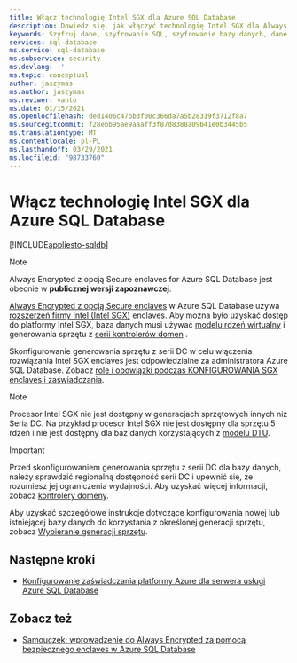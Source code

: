 ```yaml
---
title: Włącz technologię Intel SGX dla Azure SQL Database
description: Dowiedz się, jak włączyć technologię Intel SGX dla Always Encrypted z bezpiecznym enclaves w Azure SQL Database, wybierając generowanie sprzętu z obsługą SGX.
keywords: Szyfruj dane, szyfrowanie SQL, szyfrowanie bazy danych, dane poufne, Always Encrypted, Secure enclaves, SGX, zaświadczanie
services: sql-database
ms.service: sql-database
ms.subservice: security
ms.devlang: ''
ms.topic: conceptual
author: jaszymas
ms.author: jaszymas
ms.reviwer: vanto
ms.date: 01/15/2021
ms.openlocfilehash: ded1406c47bb3f00c366da7a5b28319f3712f8a7
ms.sourcegitcommit: f28ebb95ae9aaaff3f87d8388a09b41e0b3445b5
ms.translationtype: MT
ms.contentlocale: pl-PL
ms.lasthandoff: 03/29/2021
ms.locfileid: "98733760"
---
```

# <a name="enable-intel-sgx-for-your-azure-sql-database"></a>Włącz technologię Intel SGX dla Azure SQL Database 

[!INCLUDE[appliesto-sqldb](../includes/appliesto-sqldb.md)]

> [!NOTE]
> Always Encrypted z opcją Secure enclaves for Azure SQL Database jest obecnie w **publicznej wersji zapoznawczej**.

[Always Encrypted z opcją Secure enclaves](/sql/relational-databases/security/encryption/always-encrypted-enclaves) w Azure SQL Database używa [rozszerzeń firmy Intel (Intel SGX)](https://itpeernetwork.intel.com/microsoft-azure-confidential-computing/) enclaves. Aby można było uzyskać dostęp do platformy Intel SGX, baza danych musi używać [modelu rdzeń wirtualny](service-tiers-vcore.md) i generowania sprzętu z [serii kontrolerów domen](service-tiers-vcore.md#dc-series) .

Skonfigurowanie generowania sprzętu z serii DC w celu włączenia rozwiązania Intel SGX enclaves jest odpowiedzialne za administratora Azure SQL Database. Zobacz [role i obowiązki podczas KONFIGUROWANIA SGX enclaves i zaświadczania](always-encrypted-enclaves-plan.md#roles-and-responsibilities-when-configuring-sgx-enclaves-and-attestation).

> [!NOTE]
> Procesor Intel SGX nie jest dostępny w generacjach sprzętowych innych niż Seria DC. Na przykład procesor Intel SGX nie jest dostępny dla sprzętu 5 rdzeń i nie jest dostępny dla baz danych korzystających z [modelu DTU](service-tiers-dtu.md).

> [!IMPORTANT]
> Przed skonfigurowaniem generowania sprzętu z serii DC dla bazy danych, należy sprawdzić regionalną dostępność serii DC i upewnić się, że rozumiesz jej ograniczenia wydajności. Aby uzyskać więcej informacji, zobacz [kontrolery domeny](service-tiers-vcore.md#dc-series).

Aby uzyskać szczegółowe instrukcje dotyczące konfigurowania nowej lub istniejącej bazy danych do korzystania z określonej generacji sprzętu, zobacz [Wybieranie generacji sprzętu](service-tiers-vcore.md#selecting-a-hardware-generation).
   
## <a name="next-steps"></a>Następne kroki

- [Konfigurowanie zaświadczania platformy Azure dla serwera usługi Azure SQL Database](always-encrypted-enclaves-configure-attestation.md)

## <a name="see-also"></a>Zobacz też

- [Samouczek: wprowadzenie do Always Encrypted za pomocą bezpiecznego enclaves w Azure SQL Database](always-encrypted-enclaves-getting-started.md)